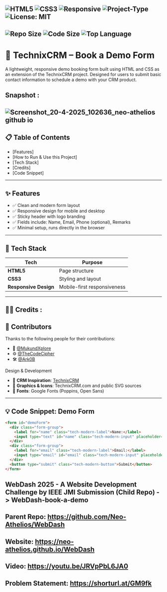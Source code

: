![HTML5](https://img.shields.io/badge/HTML5-E34F26?style=for-the-badge&logo=html5&logoColor=white)
![CSS3](https://img.shields.io/badge/CSS3-264de4?style=for-the-badge&logo=css3&logoColor=white)
![Responsive](https://img.shields.io/badge/Responsive-Yes-blue?style=for-the-badge)
![Project-Type](https://img.shields.io/badge/Project-Landing--Page-lightgrey?style=for-the-badge)
![License: MIT](https://img.shields.io/badge/License-MIT-green.svg?style=for-the-badge)
---
![Repo Size](https://img.shields.io/github/repo-size/Neo-Athelios/WebDash-book-a-demo)
![Code Size](https://img.shields.io/github/languages/code-size/Neo-Athelios/WebDash-book-a-demo)
![Top Language](https://img.shields.io/github/languages/top/Neo-Athelios/WebDash-book-a-demo)
---
# 🚀 TechnixCRM – Book a Demo Form

A lightweight, responsive demo booking form built using HTML and CSS as an extension of the TechnixCRM project. Designed for users to submit basic contact information to schedule a demo with your CRM product.

Snapshot :
-
![Screenshot_20-4-2025_102636_neo-athelios github io](https://github.com/user-attachments/assets/5fa971b1-ee0e-4984-b09b-125b4946f4c0)
---
## 📋 Table of Contents
- [Features]
- [How to Run &  Use this Project]
- [Tech Stack]
- [Credits]
- [Code Snippet]
---
## ✨ Features
- ✅ Clean and modern form layout
- ✅ Responsive design for mobile and desktop
- ✅ Sticky header with logo branding
- ✅ Fields include: Name, Email, Phone (optional), Remarks
- ✅ Minimal setup, runs directly in the browser
---
## 🧰 Tech Stack
| Tech           | Purpose                       |
|----------------|-------------------------------|
| **HTML5**      | Page structure                |
| **CSS3**       | Styling and layout            |
| **Responsive Design** | Mobile-first responsiveness       |
---
## 🙍‍♂️ Credits :
## 👥 Contributors

Thanks to the following people for their contributions:
- 🧠 [@MukundXplore](https://github.com/MukundXplore)
- ⚙️ [@TheCodeCipher](https://github.com/TheCodeCipher)
- 🛠️ [@Ark0B](https://github.com/Ark0B)

Design & Development
- 🔧 **CRM Inspiration**: [TechnixCRM](https://technixcrm.com)
- 📸 **Graphics & Icons**: TechnixCRM.com and public SVG sources
- 📍 **Fonts**: Google Fonts (Poppins, Open Sans)
---
## 💡 Code Snippet: Demo Form
```html
<form id="demoForm">
  <div class="form-group">
    <label for="name" class="tech-modern-label">Name:</label>
    <input type="text" id="name" class="tech-modern-input" placeholder="Enter your name">
  </div>
  <div class="form-group">
    <label for="email" class="tech-modern-label">Email:</label>
    <input type="email" id="email" class="tech-modern-input" placeholder="Enter your email">
  </div>
  <button type="submit" class="tech-modern-button">Submit</button>
</form>
```

WebDash 2025 - A Website Development Challenge by IEEE JMI Submission (Child Repo) -> WebDash-book-a-demo
-
Parent Repo:    https://github.com/Neo-Athelios/WebDash
-
Website:    https://neo-athelios.github.io/WebDash
-
Video:    https://youtu.be/JRVpPbL6JA0
-
Problem Statement:    https://shorturl.at/GM9fk
- 
